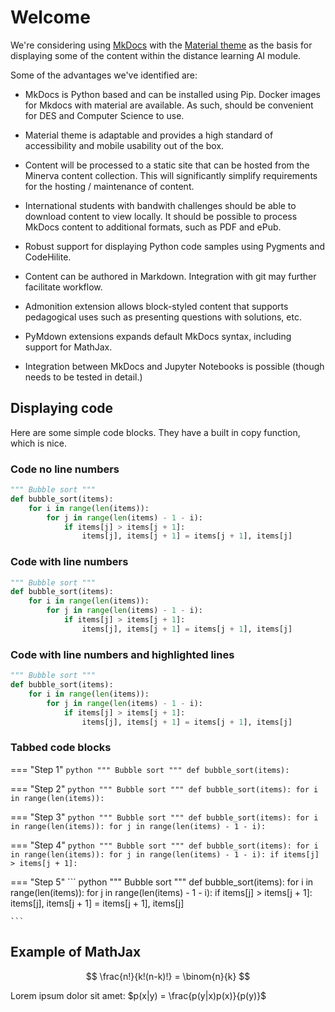 # Welcome

We're considering using [MkDocs](https://www.mkdocs.org) with the [Material theme](https://squidfunk.github.io/mkdocs-material/) as the basis for displaying some of the content within the distance learning AI module. 

Some of the advantages we've identified are:

- MkDocs is Python based and can be installed using Pip. Docker images for Mkdocs with material are available. As such, should be convenient for DES and Computer Science to use.

- Material theme is adaptable and provides a high standard of accessibility and mobile usability out of the box.

- Content will be processed to a static site that can be hosted from the Minerva content collection. This will significantly simplify requirements for the hosting / maintenance of content. 

- International students with bandwith challenges should be able to download content to view locally. It should be possible to process MkDocs content to additional formats, such as PDF and ePub. 

- Robust support for displaying Python code samples using Pygments and CodeHilite.

- Content can be authored in Markdown. Integration with git may further facilitate workflow.

- Admonition extension allows block-styled content that supports pedagogical uses such as presenting questions with solutions, etc.

- PyMdown extensions expands default MkDocs syntax, including support for MathJax.

- Integration between MkDocs and Jupyter Notebooks is possible (though needs to be tested in detail.)


## Displaying code

Here are some simple code blocks. They have a built in copy function, which is nice.


### Code no line numbers

``` python
""" Bubble sort """
def bubble_sort(items):
    for i in range(len(items)):
        for j in range(len(items) - 1 - i):
            if items[j] > items[j + 1]:
                items[j], items[j + 1] = items[j + 1], items[j]
```

### Code with line numbers

``` python linenums="1"
""" Bubble sort """
def bubble_sort(items):
    for i in range(len(items)):
        for j in range(len(items) - 1 - i):
            if items[j] > items[j + 1]:
                items[j], items[j + 1] = items[j + 1], items[j]
```

### Code with line numbers and highlighted lines

``` python linenums="1" hl_lines="3 4"
""" Bubble sort """
def bubble_sort(items):
    for i in range(len(items)):
        for j in range(len(items) - 1 - i):
            if items[j] > items[j + 1]:
                items[j], items[j + 1] = items[j + 1], items[j]
```


### Tabbed code blocks

=== "Step 1"
	``` python
	""" Bubble sort """
	def bubble_sort(items):
	```

=== "Step 2"
	``` python
	""" Bubble sort """
	def bubble_sort(items):
	    for i in range(len(items)):
	```

=== "Step 3"
	``` python
	""" Bubble sort """
	def bubble_sort(items):
	    for i in range(len(items)):
	        for j in range(len(items) - 1 - i):
	```

=== "Step 4"
	``` python
	""" Bubble sort """
	def bubble_sort(items):
	    for i in range(len(items)):
	        for j in range(len(items) - 1 - i):
	            if items[j] > items[j + 1]:
	```

=== "Step 5"
	``` python
	""" Bubble sort """
	def bubble_sort(items):
	    for i in range(len(items)):
	        for j in range(len(items) - 1 - i):
	            if items[j] > items[j + 1]:
	            items[j], items[j + 1] = items[j + 1], items[j]

	```



## Example of MathJax 


$$
\frac{n!}{k!(n-k)!} = \binom{n}{k}
$$

Lorem ipsum dolor sit amet: $p(x|y) = \frac{p(y|x)p(x)}{p(y)}$